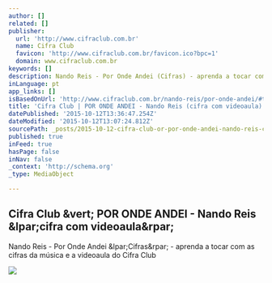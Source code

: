 ```yaml
---
author: []
related: []
publisher:
  url: 'http://www.cifraclub.com.br'
  name: Cifra Club
  favicon: 'http://www.cifraclub.com.br/favicon.ico?bpc=1'
  domain: www.cifraclub.com.br
keywords: []
description: Nando Reis - Por Onde Andei (Cifras) - aprenda a tocar com as cifras da música e a videoaula do Cifra Club
inLanguage: pt
app_links: []
isBasedOnUrl: 'http://www.cifraclub.com.br/nando-reis/por-onde-andei/#tabs=false&font=10'
title: 'Cifra Club | POR ONDE ANDEI - Nando Reis (cifra com videoaula)'
datePublished: '2015-10-12T13:36:47.254Z'
dateModified: '2015-10-12T13:07:24.812Z'
sourcePath: _posts/2015-10-12-cifra-club-or-por-onde-andei-nando-reis-cifra-com-videoaul.md
published: true
inFeed: true
hasPage: false
inNav: false
_context: 'http://schema.org'
_type: MediaObject

---
```

<article style=""><h1>Cifra Club &amp;vert; POR ONDE ANDEI - Nando Reis &amp;lpar;cifra com videoaula&amp;rpar;</h1><p>Nando Reis - Por Onde Andei &amp;lpar;Cifras&amp;rpar; - aprenda a tocar com as cifras da música e a videoaula do Cifra Club</p><img src="http://akamai.sscdn.co/uploadfile/letras/fotos/a/d/c/5/adc56c0032f971aeeb33ac08528b6f14.jpg" /></article>
